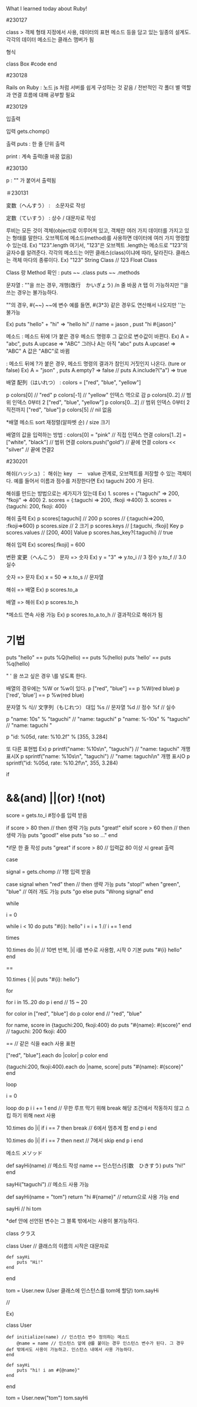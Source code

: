 What I learned today about Ruby!

#230127

class > 객체 형태 지정에서 사용, 데이터의 표현 메소드 등을 담고 있는 일종의 설계도. 각각의 데이터 메소드는 클래스 맴버가 됨

형식

class Box
#code
end

#230128

Rails on Ruby
: 노드 js 처럼 서버를 쉽게 구성하는 것 같음 / 전반적인 각 폴더 별 역할과 연결 흐름에 대해 공부할 필요

#230129

입출력

입력
gets.chomp()

출력
puts 
: 한 줄 단위 출력

print
: 계속 출력(줄 바꿈 없음)

#230130

p 
: "" 가 붙어서 출력됨

＃230131

変数（へんすう）
:　소문자로 작성

定数（ていすう）
: 상수 / 대문자로 작성

루비는 모든 것이 객체(object)로 이루어져 있고, 객체란 여러 가지 데이터를 가지고 있는 형태를 말한다.
오브젝트에 메소드(method)를 사용하면 데이터에 여러 가지 명령할 수 있는데.
Ex) "123".length 여기서, "123"은 오브젝트 .length는 메소드로 "123"의 글자수를 알려준다.
각각의 메소드는 어떤 클래스(class)이냐에 따라, 달라진다. 클래스는 객체 마다의 종류이다.
Ex) "123" String Class // 123 Float Class

Class 랑 Method 확인
:
puts ~~ .class
puts ~~ .methods

문자열
:
""을 쓰는 경우, 개행(改行　かいぎょう) /n 줄 바꿈 /t 탭 이 가능하지만
''을 쓰는 경우는 불가능하다.

""의 경우, #{~~} ~~에 변수 예를 들면, #{3*3} 같은 경우도 연산해서 나오지만
''는 불가능

Ex) puts "hello" + "hi" => "hello hi" // name = jason , pust "hi #{jason}"

메소드
:
메소드 뒤에 !가 붙은 경우 메소드 명령후 그 값으로 변수값이 바뀐다.
Ex) A = "abc", puts A.upcase => "ABC" 그러나 A는 아직 "abc"
puts A.upcase! => "ABC" A 값은 "ABC"로 바뀜

:
메소드 뒤에 ?가 붙은 경우, 메소드 명령의 결과가 참인지 거짓인지 나온다. (ture or false)
Ex) A = "json" , puts A.empty? => false // puts A.include?("a") => true

배열 配列（はいれつ）
:
colors = ["red", "blue", "yellow"]

p colors[0] // "red"
p colors[-1] // "yellow" 인덱스 역으로 감
p colors[0..2] // 범위 인덱스 0부터 2 ["red", "blue", "yellow"]
p colors[0...2] // 범위 인덱스 0부터 2 직전까지 ["red", "blue"]
p colors[5] // nil 없음

*배열 메소드 sort 재정렬(알파벳 순) / size 크기

배열의 값을 입력하는 방법
:
colors[0] = "pink" // 직접 인덱스 연결
colors[1..2] = ["white", "black"] // 범위 연결
colors.push("gold") // 끝에 연결
colors << "silver" // 끝에 연결2

#230201

해쉬(ハッシュ)
：
해쉬는 key　ー　value 관계로, 오브젝트를 저장할 수 있는 객체이다. 예를 들어서 이름과 점수를 저장한다면
Ex) taguchi 200 가 된다.

해쉬를 만드는 방법으로는 세가지가 있는데
Ex) 1. scores = {"taguchi" => 200, "fkoji" => 400}
2. scores = {:taguchi => 200, :fkoji =>400}
3. scores = {taguchi: 200, fkoji: 400}

해쉬 출력
Ex) p scores[:taguchi] // 200
p scores // {:taguchi=>200, :fkoji=>600}
p scores.size // 2 크기
p scores.keys // [:taguchi, :fkoji] Key 
p scores.values // [200, 400] Value
p scores.has_key?(:taguchi) // true

해쉬 입력
Ex) scores[:fkoji] = 600

변환 変更（へんこう）
문자 => 숫자
Ex) y = "3" => y.to_i  // 3 정수
y.to_f // 3.0 실수

숫자 => 문자
Ex) x = 50 => x.to_s // 문자열

해쉬 => 배열
Ex) p scores.to_a

배열 => 해쉬
Ex) p scores.to_h

*메소드 연속 사용 가능 Ex) p scores.to_a.to_h // 결과적으로 해쉬가 됨

# 기법

puts "hello" == puts %Q(hello) == puts %(hello)
puts 'hello' == puts %q(hello)

" ' 을 쓰고 싶은 경우 \를 넣도록 한다.

배열의 경우에는 %W or %w이 있다.
p ["red", "blue"] == p %W(red blue)
p ['red', 'blue'] == p %w(red blue)

문자열 % 식// 文字列（もじれつ） 대입
%s // 문자열 
%d // 정수
%f // 실수

p "name: 10s" % "taguchi" // "name:    taguchi"
p "name: %-10s" % "taguchi" // "name: taguchi   "

p "id: %05d, rate: %10.2f" % [355, 3.284]

또 다른 표현법
Ex) p printf("name: %10s\n", "taguchi") // "name:   taguchi" 개행 표시X
p sprintf("name: %10s\n", "taguchi") // "name:   taguchi\n" 개행 표시O
p sprintf("id: %05d, rate: %10.2f\n", 355, 3.284)

if
# &&(and) ||(or) !(not)

score = gets.to_i #정수를 입력 받음

if score > 80 then // then 생략 가능
    puts "great!"
elsif score > 60 then // then 생략 가능
    puts "good!"
else
    puts "so so ..."
end

*if문 한 줄 작성
 puts "great" if score > 80 // 입력값 80 이상 시 great 출력

case

signal = gets.chomp // 1행 입력 받음

case signal
when "red" then // then 생략 가능
    puts "stop!" 
when "green", "blue" // 여러 개도 가능
    puts "go
else
    puts "Wrong signal"
end

while

i = 0

while i < 10 do
    puts "#{i}: hello"
    i = i + 1 // i += 1
end

times

10.times do |i| // 10번 반복, |i| i를 변수로 사용함, 시작 0 기본
    puts "#{i} hello"
end

==

10.times { |i| puts "#{i}: hello"}

for

for i in 15..20 do
    p i
end
// 15 ~ 20

for color in ["red", "blue"] do
    p color
end 
// 
"red", "blue"

for name, score in {taguchi:200, fkoji:400} do
    puts "#{name}: #{score}"
end
// 
taguchi: 200 fkoji: 400

== // 같은 식을 each 사용 표현

["red", "blue"].each do |color|
    p color
end

{taguchi:200, fkoji:400}.each do |name, score|
    puts "#{name}: #{score}"
end

loop 

i = 0

loop do 
    p i
    i += 1
end
// 
무한 루프 막기 위해 break 
해당 조건에서 작동하지 않고 스킵 하기 위해 next 사용

10.times do |i|
    if i == 7 then
        break // 6에서 멈추게 함
    end
    p i
end

10.times do |i|
    if i == 7 then
        next // 7에서 skip
    end
    p i
end

메소드 メソッド

def sayHi(name) // 메소드 작성 name == 인스턴스(引数　ひきすう)
    puts "hi!"
end

sayHi("taguchi") // 메소드 사용 가능

def sayHi(name = "tom")
    return "hi #{name}" // return으로 사용 가능
end

sayHi // hi tom

*def 안에 선언된 변수는 그 블록 밖에서는 사용이 불가능하다.

class クラス

class User // 클래스의 이름의 시작은 대문자로
 
    def sayHi
        puts "Hi!"
    end

end

tom = User.new (User 클래스에 인스턴스를 tom에 할당)
tom.sayHi

//

Ex)

class User

    def initialize(name) // 인스턴스 변수 정의하는 메소드
        @name = name // 인스턴스 앞에 @를 붙이는 경우 인스턴스 변수가 된다. 그 경우 def 밖에서도 사용이 가능하고. 인스턴스 내에서 사용 가능하다.
    end

    def sayHi
        puts "hi! i am #{@name}"
    end

end

tom = User.new("tom")
tom.sayHi





